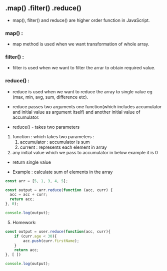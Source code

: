 ## .map() .filter() .reduce()

- map(), filter() and reduce() are higher order function in JavaScript.

### map() :

- map method is used when we want transformation of whole array.

### filter() :

- filter is used when we want to filter the arrar to obtain required value.


### reduce() : 

- reduce is used when we want to reduce the array to single value eg (max, min, avg, sum, difference etc).

- reduce passes two arguments one function(which includes accumulator and initial value as argument itself) and another initial value of accumulator.
 
- reduce() - takes two parameters 
1. function : which takes two parameters :
    1. accumulator : accumulator is sum
    2. current : represents each element in array
2. any initial value which we pass to accumulator in below example it is 0
- return single value

- Example : calculate sum of elements in the array
```javascript
const arr = [5, 1, 3, 4, 5];

const output = arr.reduce(function (acc, curr) {
  acc = acc + curr;
  return acc;
}, 0);

console.log(output);
```
5. Homework:
```javascript
const output = user.reduce(function(acc, curr){
    if (curr.age < 30){
        acc.push(curr.firstName);
    }
    return acc;
}, [ ])

console.log(output);
```